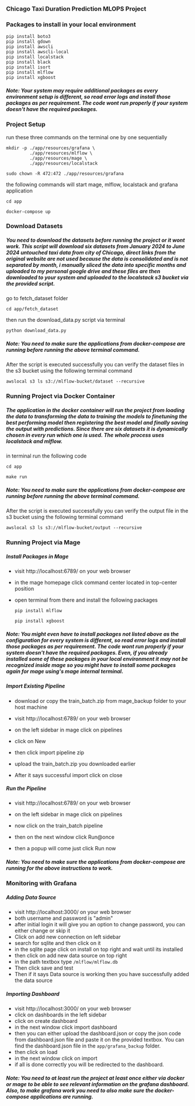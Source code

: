 


### Chicago Taxi Duration Prediction MLOPS Project

### Packages to install in your local environment

    pip install boto3
    pip install gdown
    pip install awscli
    pip install awscli-local
    pip install localstack
    pip install black
    pip install isort
    pip install mlflow
    pip install xgboost

##### Note: Your system may require additional packages as every environment setup is different, so read error logs and install those packages as per requirement. The code wont run properly if your system doesn't have the required packages.

### Project Setup
run these three commands on the terminal one by one sequentially

    mkdir -p ./app/resources/grafana \
             ./app/resources/mlflow \
             ./app/resources/mage \
             ./app/resources/localstack

`sudo chown -R 472:472 ./app/resources/grafana`

the following commands will start mage, mlflow, localstack and grafana application

`cd app`

`docker-compose up`

### Download Datasets

##### You need to download the datasets before running the project or it wont work. This script will download six datasets from January 2024 to June 2024 untouched taxi data from city of Chicago, direct links from the original website are not used because the data is consolidated and is not separated by month, i manually sliced the data into specific months and uploaded to my personal google drive and these files are then downloaded to your system and uploaded to the localstack s3 bucket via the provided script. 

go to fetch_dataset folder 

`cd app/fetch_dataset`

then run the download_data.py script via terminal

`python download_data.py `

##### Note: You need to make sure the applications from docker-compose are running before running the above terminal command.

After the script is executed successfully you can verify the dataset files in the s3 bucket using the following terminal command

`awslocal s3 ls s3://mlflow-bucket/dataset --recursive`

### Running Project via Docker Container

##### The application in the docker container will run the project from loading the data to transforming the data to training the models to finetuning the best performing model then registering the best model and finally saving the output with predictions. Since there are six datasets it is dynamically chosen in every run which one is used. The whole process uses localstack and mlflow. 

in terminal run the following code 

`cd app`

`make run`

##### Note: You need to make sure the applications from docker-compose are running before running the above terminal command.

After the script is executed successfully you can verify the output file in the s3 bucket using the following terminal command

`awslocal s3 ls s3://mlflow-bucket/output --recursive`

### Running Project via Mage

##### Install Packages in Mage

* visit http://localhost:6789/ on your web browser

* in the mage homepage click command center located in top-center position

* open terminal from there and install the following packages

    `pip install mlflow`
    
    `pip install xgboost`

##### Note: You might even have to install packages not listed above as the configuration for every system is different, so read error logs and install those packages as per requirement. The code wont run properly if your system doesn't have the required packages. Even, if you already installed some of these packages in your local environment it may not be recognized inside mage so you might have to install some packages again for mage using's mage internal terminal.

##### Import Existing Pipeline

* download or copy the train_batch.zip from mage_backup folder to your host machine

* visit http://localhost:6789/ on your web browser

* on the left sidebar in mage click on pipelines

* click on New 

* then click import pipeline zip

* upload the train_batch.zip you downloaded earlier 

* After it says successful import click on close

##### Run the Pipeline

* visit http://localhost:6789/ on your web browser

* on the left sidebar in mage click on pipelines

* now click on the train_batch pipeline 

* then on the next window click Run@once

* then a popup will come just click Run now

##### Note: You need to make sure the applications from docker-compose are running for the above instructions to work.

### Monitoring with Grafana
##### Adding Data Source
* visit http://localhost:3000/ on your web browser
* both username and password is "admin"
* after initial login it will give you an option to change password, you can either change or skip it
* Click on add new connection on left sidebar
* search for sqlite and then click on it
* in the sqlite page click on install on top right and wait until its installed
* then click on add new data source on top right
* in the path textbox type
`/mlflow/mlflow.db`
* Then click save and test
* Then if it says Data source is working then you have successfully added the data source

##### Importing Dashboard
* visit http://localhost:3000/ on your web browser
* click on dashboards in the left sidebar
* click on create dashboard
* in the next window click import dashboard
* then you can either upload the dashboard.json or copy the json code from dashboard.json file and paste it on the provided textbox. You can find the dashboard.json file in the `app/grafana_backup` folder.
* then click on load
* in the next window click on import
* if all is done correctly you will be redirected to the dashboard.

##### Note: You need to at least run the project at least once either via docker or mage to be able to see relevant information on the grafana dashboard. Also, to make grafana work you need to also make sure the docker-compose applications are running.
